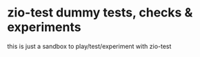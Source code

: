 # zio-test dummy tests, checks & experiments

this is just a sandbox to play/test/experiment with zio-test  